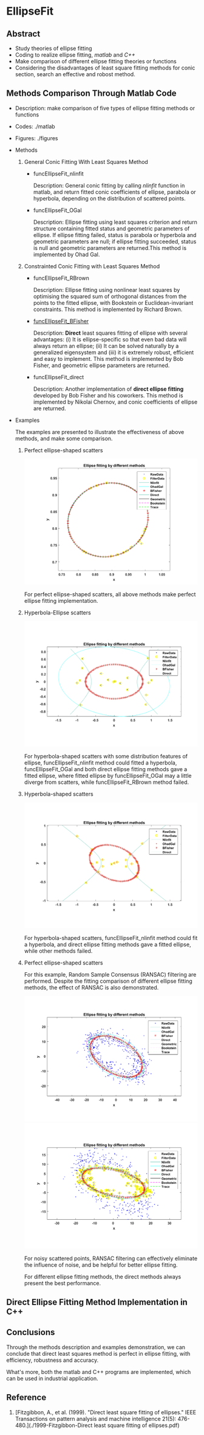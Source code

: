 # EllipseFit
## Abstract
- Study theories of ellipse fitting
- Coding to realize ellipse fitting, _matlab_ and _C++_
- Make comparison of different ellipse fitting theories or functions
- Considering the disadvantages of least square fitting methods for conic section,
search an effective and robost method. 

## Methods Comparison Through Matlab Code
- Description: make comparison of five types of ellipse fitting methods or functions
- Codes: ./matlab
- Figures: ./figures
- Methods
    1. General Conic Fitting With Least Squares Method
        - funcEllipseFit_nlinfit

            Description: General conic fitting by calling _nlinfit_ function in matlab,
            and return fitted conic coefficients of ellipse, parabola or hyperbola,
            depending on the distribution of scattered points. 

        - funcEllipseFit_OGal
            
            Description: Ellipse fitting using least squares criterion and return
            structure containing fitted status and geometric parameters of ellipse.
            If ellipse fitting failed, status is parabola or hyperbola and geometric
            parameters are null; if ellipse fitting succeeded, status is null and
            geometric parameters are returned.This method is implemented by Ohad Gal.

    2. Constrainted Conic Fitting with Least Squares Method
        - funcEllipseFit_RBrown
            
            Description: Ellipse fitting using nonlinear least squares by
            optimising the squared sum of orthogonal distances from the 
            points to the fitted ellipse, with Bookstein or Euclidean-invariant
            constraints. This method is implemented by Richard Brown.

        - [funcEllipseFit_BFisher](http://homepages.inf.ed.ac.uk/rbf/CVonline/LOCAL_COPIES/FITZGIBBON/ELLIPSE/)
            
            Description: **Direct** least squares fitting of ellipse with several 
            advantages: (i) It is ellipse-specific so that even bad data will
            always return an ellipse; (ii) It can be solved naturally by a
            generalized eigensystem and (iii) it is extremely robust, efficient
            and easy to implement. This method is implemented by Bob Fisher,
            and geometric ellipse parameters are returned.

        - funcEllipseFit_direct
            
            Description: Another implementation of **direct ellipse fitting**
            developed by Bob Fisher and his coworkers. This method is 
            implemented by Nikolai Chernov, and conic coefficients of ellipse
            are returned.
- Examples

     The examples are presented to illustrate the effectiveness of above methods,
     and make some comparison.

    1. Perfect ellipse-shaped scatters
    
        ![](./figures/ellipse_RANSAC.png)
        
        For perfect ellipse-shaped scatters, all above methods make perfect
        ellipse fitting implementation.
    
    2. Hyperbola-Ellipse scatters
    
        ![](./figures/hyperEllipse_RANSAC.png)
        
        For hyperbola-shaped scatters with some distribution features of ellipse,
        funcEllipseFit_nlinfit method could fitted a hyperbola, funcEllipseFit_OGal
        and both direct ellipse fitting methods gave a fitted ellipse, where fitted
        ellipse by funcEllipseFit_OGal may a little diverge from scatters, while
        funcEllipseFit_RBrown method failed.

    3. Hyperbola-shaped scatters
    
        ![](./figures/hyperbola_RANSAC.png)
        
        For hyperbola-shaped scatters, funcEllipseFit_nlinfit method could fit
        a hyperbola, and direct ellipse fitting methods gave a fitted ellipse,
        while other methods failed.
    
    4. Perfect ellipse-shaped scatters
        
        For this example, Random Sample Consensus (RANSAC) filtering are performed.
        Despite the fitting comparison of different ellipse fitting methods, the
        effect of RANSAC is also demonstrated.
        
        ![](./figures/noisyEllipse.png)
        ![](./figures/noisyEllipse_RANSAC.png)
        
        For noisy scattered points, RANSAC filtering can effectively eliminate 
        the influence of noise, and be helpful for better ellipse fitting.

        For different ellipse fitting methods, the direct methods always present
        the best performance. 

## Direct Ellipse Fitting Method Implementation in C++

## Conclusions
Through the methods description and examples demonstration, we can conclude
that direct least squares method is perfect in ellipse fitting, with efficiency,
robustness and accuracy.

What's more, both the matlab and C++ programs are implemented, which can be
used in industrial application.

## Reference
1. [Fitzgibbon, A., et al. (1999). "Direct least square fitting of ellipses." IEEE Transactions on pattern analysis and machine intelligence 21(5): 476-480.](./1999-Fitzgibbon-Direct least square fitting of ellipses.pdf)